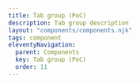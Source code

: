 ```yaml
---
title: Tab group (PoC)
description: Tab group description
layout: "components/components.njk"
tags: component
eleventyNavigation:
  parent: Components
  key: Tab group (PoC)
  order: 11
---
```


